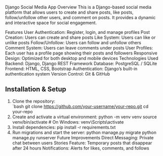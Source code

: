 Django Social Media App
Overview
This is a Django-based social media platform that allows users to create and share posts, like posts, follow/unfollow other users, and comment on posts. It provides a dynamic and interactive space for social engagement.

Features
User Authentication: Register, login, and manage profiles
Post Creation: Users can create and share posts
Like System: Users can like or unlike posts
Follow/Unfollow: Users can follow and unfollow others
Comment System: Users can leave comments under posts
User Profiles: Each user has a profile page showing their posts and followers
Responsive Design: Optimized for both desktop and mobile devices
Technologies Used
Backend: Django, Django REST Framework
Database: PostgreSQL / SQLite
Frontend: HTML, CSS, Bootstrap
Authentication: Django’s built-in authentication system
Version Control: Git & GitHub

## Installation & Setup  
1. Clone the repository:  
   `bash
   git clone https://github.com/your-username/your-repo.git
   cd your-repo
2. Create and activate a virtual environment:
python -m venv venv
source venv/bin/activate  # On Windows: venv\Scripts\activate
3. Install dependencies:
pip install -r requirements.txt
4. Run migrations and start the server:
python manage.py migrate
python manage.py runserver
Future Improvements
Direct Messaging: Private chat between users
Stories Feature: Temporary posts that disappear after 24 hours
Notifications: Alerts for likes, comments, and follows
